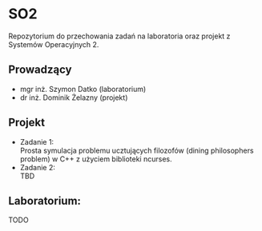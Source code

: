 # SO2
Repozytorium do przechowania zadań na laboratoria oraz projekt z Systemów Operacyjnych 2.
## Prowadzący
* mgr inż. Szymon Datko (laboratorium)
* dr inż. Dominik Żelazny (projekt)
## Projekt
* Zadanie 1:\
Prosta symulacja problemu ucztujących filozofów (dining philosophers problem) w C++ z użyciem biblioteki ncurses.
* Zadanie 2:\
TBD

## Laboratorium:
TODO
